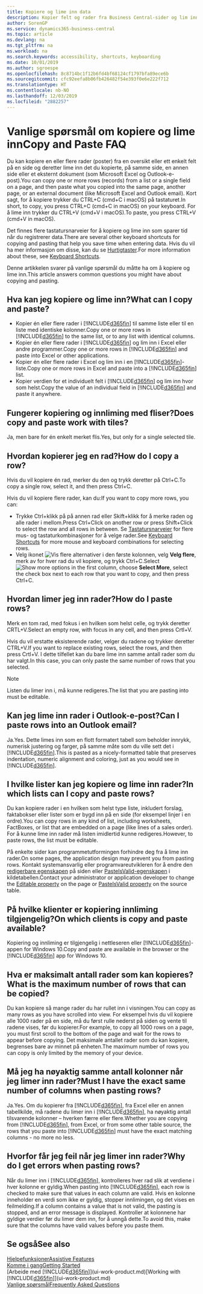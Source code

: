 ```yaml
---
title: Kopiere og lime inn data
description: Kopier felt og rader fra Business Central-sider og lim inn et annet sted.
author: SorenGP
ms.service: dynamics365-business-central
ms.topic: article
ms.devlang: na
ms.tgt_pltfrm: na
ms.workload: na
ms.search.keywords: accessibility, shortcuts, keyboarding
ms.date: 10/01/2019
ms.author: sgroespe
ms.openlocfilehash: 8c8714bc1f12b6fd4bf68124cf1797bfa89ece6b
ms.sourcegitcommit: cfc92eefa8b06fb426482f54e393f0e6e222f712
ms.translationtype: HT
ms.contentlocale: nb-NO
ms.lasthandoff: 12/03/2019
ms.locfileid: "2882257"
---
```

# <a name="copy-and-paste-faq"></a><span data-ttu-id="31e77-103">Vanlige spørsmål om kopiere og lime inn</span><span class="sxs-lookup"><span data-stu-id="31e77-103">Copy and Paste FAQ</span></span>
<span data-ttu-id="31e77-104">Du kan kopiere en eller flere rader (poster) fra en oversikt eller ett enkelt felt på en side og deretter lime inn det du kopierte, på samme side, en annen side eller et eksternt dokument (som Microsoft Excel og Outlook-e-post).</span><span class="sxs-lookup"><span data-stu-id="31e77-104">You can copy one or more rows (records) from a list or a single field on a page, and then paste what you copied into the same page, another page, or an external document (like Microsoft Excel and Outlook email).</span></span> <span data-ttu-id="31e77-105">Kort sagt, for å kopiere trykker du CTRL+C (cmd+C i macOS) på tastaturet.</span><span class="sxs-lookup"><span data-stu-id="31e77-105">In short, to copy, you press CTRL+C (cmd+C in macOS) on your keyboard.</span></span> <span data-ttu-id="31e77-106">For å lime inn trykker du CTRL+V (cmd+V i macOS).</span><span class="sxs-lookup"><span data-stu-id="31e77-106">To paste, you press CTRL+V (cmd+V in macOS).</span></span>

<span data-ttu-id="31e77-107">Det finnes flere tastatursnarveier for å kopiere og lime inn som sparer tid når du registrerer data.</span><span class="sxs-lookup"><span data-stu-id="31e77-107">There are several other keyboard shortcuts for copying and pasting that help you save time when entering data.</span></span> <span data-ttu-id="31e77-108">Hvis du vil ha mer informasjon om disse, kan du se [Hurtigtaster](keyboard-shortcuts.md#CopyRows).</span><span class="sxs-lookup"><span data-stu-id="31e77-108">For more information about these, see [Keyboard Shortcuts](keyboard-shortcuts.md#CopyRows).</span></span>

<span data-ttu-id="31e77-109">Denne artikkelen svarer på vanlige spørsmål du måtte ha om å kopiere og lime inn.</span><span class="sxs-lookup"><span data-stu-id="31e77-109">This article answers common questions you might have about copying and pasting.</span></span>  

## <a name="what-can-i-copy-and-paste"></a><span data-ttu-id="31e77-110">Hva kan jeg kopiere og lime inn?</span><span class="sxs-lookup"><span data-stu-id="31e77-110">What can I copy and paste?</span></span>
- <span data-ttu-id="31e77-111">Kopier én eller flere rader i [!INCLUDE[d365fin](includes/d365fin_md.md)] til samme liste eller til en liste med identiske kolonner.</span><span class="sxs-lookup"><span data-stu-id="31e77-111">Copy one or more rows in [!INCLUDE[d365fin](includes/d365fin_md.md)] to the same list, or to any list with identical columns.</span></span>
- <span data-ttu-id="31e77-112">Kopier én eller flere rader i [!INCLUDE[d365fin](includes/d365fin_md.md)] og lim inn i Excel eller andre programmer.</span><span class="sxs-lookup"><span data-stu-id="31e77-112">Copy one or more rows in [!INCLUDE[d365fin](includes/d365fin_md.md)] and paste into Excel or other applications.</span></span>
- <span data-ttu-id="31e77-113">Kopier én eller flere rader i Excel og lim inn i en [!INCLUDE[d365fin](includes/d365fin_md.md)]-liste.</span><span class="sxs-lookup"><span data-stu-id="31e77-113">Copy one or more rows in Excel and paste into a [!INCLUDE[d365fin](includes/d365fin_md.md)] list.</span></span>
- <span data-ttu-id="31e77-114">Kopier verdien for et individuelt felt i [!INCLUDE[d365fin](includes/d365fin_md.md)] og lim inn hvor som helst.</span><span class="sxs-lookup"><span data-stu-id="31e77-114">Copy the value of an individual field in [!INCLUDE[d365fin](includes/d365fin_md.md)] and paste it anywhere.</span></span>

## <a name="does-copy-and-paste-work-with-tiles"></a><span data-ttu-id="31e77-115">Fungerer kopiering og innliming med fliser?</span><span class="sxs-lookup"><span data-stu-id="31e77-115">Does copy and paste work with tiles?</span></span>
<span data-ttu-id="31e77-116">Ja, men bare for én enkelt merket flis.</span><span class="sxs-lookup"><span data-stu-id="31e77-116">Yes, but only for a single selected tile.</span></span>

## <a name="how-do-i-copy-a-row"></a><span data-ttu-id="31e77-117">Hvordan kopierer jeg en rad?</span><span class="sxs-lookup"><span data-stu-id="31e77-117">How do I copy a row?</span></span>
<span data-ttu-id="31e77-118">Hvis du vil kopiere én rad, merker du den og trykk deretter på Ctrl+C.</span><span class="sxs-lookup"><span data-stu-id="31e77-118">To copy a single row, select it, and then press Ctrl+C.</span></span>

<span data-ttu-id="31e77-119">Hvis du vil kopiere flere rader, kan du:</span><span class="sxs-lookup"><span data-stu-id="31e77-119">If you want to copy more rows, you can:</span></span>
- <span data-ttu-id="31e77-120">Trykke Ctrl+klikk på på annen rad eller Skift+klikk for å merke raden og alle rader i mellom.</span><span class="sxs-lookup"><span data-stu-id="31e77-120">Press Ctrl+Click on another row or press Shift+Click to select the row and all rows in between.</span></span> <span data-ttu-id="31e77-121">Se [Tastatursnarveier](keyboard-shortcuts.md#CopyRows) for flere mus- og tastaturkombinasjoner for å velge rader.</span><span class="sxs-lookup"><span data-stu-id="31e77-121">See [Keyboard Shortcuts](keyboard-shortcuts.md#CopyRows) for more mouse and keyboard combinations for selecting rows.</span></span>
- <span data-ttu-id="31e77-122">Velg ikonet ![Vis flere alternativer](media/show-more-options-icon.png "Ikonet Vis flere alternativer") i den første kolonnen, velg **Velg flere**, merk av for hver rad du vil kopiere, og trykk Ctrl+C.</span><span class="sxs-lookup"><span data-stu-id="31e77-122">Select ![Show more options](media/show-more-options-icon.png "Show more options icon") in the first column, choose **Select More**, select the check box next to each row that you want to copy, and then press Ctrl+C.</span></span>

## <a name="how-do-i-paste-rows"></a><span data-ttu-id="31e77-123">Hvordan limer jeg inn rader?</span><span class="sxs-lookup"><span data-stu-id="31e77-123">How do I paste rows?</span></span>
<span data-ttu-id="31e77-124">Merk en tom rad, med fokus i en hvilken som helst celle, og trykk deretter CRTL+V.</span><span class="sxs-lookup"><span data-stu-id="31e77-124">Select an empty row, with focus in any cell, and then press Crtl+V.</span></span>

<span data-ttu-id="31e77-125">Hvis du vil erstatte eksisterende rader, velger du radene og trykker deretter CTRL+V.</span><span class="sxs-lookup"><span data-stu-id="31e77-125">If you want to replace existing rows, select the rows, and then press Crtl+V.</span></span> <span data-ttu-id="31e77-126">I dette tilfellet kan du bare lime inn samme antall rader som du har valgt.</span><span class="sxs-lookup"><span data-stu-id="31e77-126">In this case, you can only paste the same number of rows that you selected.</span></span>

> [!NOTE]
> <span data-ttu-id="31e77-127">Listen du limer inn i, må kunne redigeres.</span><span class="sxs-lookup"><span data-stu-id="31e77-127">The list that you are pasting into must be editable.</span></span>

<!-- Rows are pasted directly where your cursor is located. If you paste into an empty line, any existing subsequent lines will be moved after the pasted lines. If you paste into an existing line or lines, this will be overwritten.-->

## <a name="can-i-paste-rows-into-an-outlook-email"></a><span data-ttu-id="31e77-128">Kan jeg lime inn rader i Outlook-e-post?</span><span class="sxs-lookup"><span data-stu-id="31e77-128">Can I paste rows into an Outlook email?</span></span>
<span data-ttu-id="31e77-129">Ja.</span><span class="sxs-lookup"><span data-stu-id="31e77-129">Yes.</span></span> <span data-ttu-id="31e77-130">Dette limes inn som en flott formatert tabell som beholder innrykk, numerisk justering og farger, på samme måte som du ville sett det i [!INCLUDE[d365fin](includes/d365fin_md.md)].</span><span class="sxs-lookup"><span data-stu-id="31e77-130">This is pasted as a nicely-formatted table that preserves indentation, numeric alignment and coloring, just as you would see in [!INCLUDE[d365fin](includes/d365fin_md.md)].</span></span>

## <a name="in-which-lists-can-i-copy-and-paste-rows"></a><span data-ttu-id="31e77-131">I hvilke lister kan jeg kopiere og lime inn rader?</span><span class="sxs-lookup"><span data-stu-id="31e77-131">In which lists can I copy and paste rows?</span></span>
<span data-ttu-id="31e77-132">Du kan kopiere rader i en hvilken som helst type liste, inkludert forslag, faktabokser eller lister som er bygd inn på en side (for eksempel linjer i en ordre).</span><span class="sxs-lookup"><span data-stu-id="31e77-132">You can copy rows in any kind of list, including worksheets, FactBoxes, or list that are embedded on a page (like lines of a sales order).</span></span> <span data-ttu-id="31e77-133">For å kunne lime inn rader må listen imidlertid kunne redigeres.</span><span class="sxs-lookup"><span data-stu-id="31e77-133">However, to paste rows, the list must be editable.</span></span>

<span data-ttu-id="31e77-134">På enkelte sider kan programmetutformingen forhindre deg fra å lime inn rader.</span><span class="sxs-lookup"><span data-stu-id="31e77-134">On some pages, the application design may prevent you from pasting rows.</span></span> <span data-ttu-id="31e77-135">Kontakt systemansvarlig eller programvareutvikleren for å endre den [redigerbare egenskapen](/dynamics365/business-central/dev-itpro/developer/properties/devenv-editable-property) på siden eller [PasteIsValid-egenskapen](/dynamics365/business-central/dev-itpro/developer/properties/devenv-pasteisvalid-property) i kildetabellen.</span><span class="sxs-lookup"><span data-stu-id="31e77-135">Contact your administrator or application developer to change the [Editable property](/dynamics365/business-central/dev-itpro/developer/properties/devenv-editable-property) on the page or [PasteIsValid property](/dynamics365/business-central/dev-itpro/developer/properties/devenv-pasteisvalid-property) on the source table.</span></span>

## <a name="on-which-clients-is-copy-and-paste-available"></a><span data-ttu-id="31e77-136">På hvilke klienter er kopiering innliming tilgjengelig?</span><span class="sxs-lookup"><span data-stu-id="31e77-136">On which clients is copy and paste available?</span></span>
<span data-ttu-id="31e77-137">Kopiering og innliming er tilgjengelig i nettleseren eller [!INCLUDE[d365fin](includes/d365fin_md.md)]-appen for Windows 10.</span><span class="sxs-lookup"><span data-stu-id="31e77-137">Copy and paste are available in the browser or the [!INCLUDE[d365fin](includes/d365fin_md.md)] app for Windows 10.</span></span>

## <a name="what-is-the-maximum-number-of-rows-that-can-be-copied"></a><span data-ttu-id="31e77-138">Hva er maksimalt antall rader som kan kopieres?</span><span class="sxs-lookup"><span data-stu-id="31e77-138">What is the maximum number of rows that can be copied?</span></span>
<span data-ttu-id="31e77-139">Du kan kopiere så mange rader du har rullet inn i visningen.</span><span class="sxs-lookup"><span data-stu-id="31e77-139">You can copy as many rows as you have scrolled into view.</span></span> <span data-ttu-id="31e77-140">For eksempel hvis du vil kopiere alle 1000 rader på en side, må du først rulle nederst på siden og vente til radene vises, før du kopierer.</span><span class="sxs-lookup"><span data-stu-id="31e77-140">For example, to copy all 1000 rows on a page, you must first scroll to the bottom of the page and wait for the rows to appear before copying.</span></span> <span data-ttu-id="31e77-141">Det maksimale antallet rader som du kan kopiere, begrenses bare av minnet på enheten.</span><span class="sxs-lookup"><span data-stu-id="31e77-141">The maximum number of rows you can copy is only limited by the memory of your device.</span></span>

## <a name="must-i-have-the-exact-same-number-of-columns-when-pasting-rows"></a><span data-ttu-id="31e77-142">Må jeg ha nøyaktig samme antall kolonner når jeg limer inn rader?</span><span class="sxs-lookup"><span data-stu-id="31e77-142">Must I have the exact same number of columns when pasting rows?</span></span>
<span data-ttu-id="31e77-143">Ja.</span><span class="sxs-lookup"><span data-stu-id="31e77-143">Yes.</span></span> <span data-ttu-id="31e77-144">Om du kopierer fra [!INCLUDE[d365fin](includes/d365fin_md.md)], fra Excel eller en annen tabellkilde, må radene du limer inn i [!INCLUDE[d365fin](includes/d365fin_md.md)], ha nøyaktig antall tilsvarende kolonner – hverken færre eller flere.</span><span class="sxs-lookup"><span data-stu-id="31e77-144">Whether you are copying from [!INCLUDE[d365fin](includes/d365fin_md.md)], from Excel, or from some other table source, the rows that you paste into [!INCLUDE[d365fin](includes/d365fin_md.md)] must have the exact matching columns - no more no less.</span></span>

## <a name="why-do-i-get-errors-when-pasting-rows"></a><span data-ttu-id="31e77-145">Hvorfor får jeg feil når jeg limer inn rader?</span><span class="sxs-lookup"><span data-stu-id="31e77-145">Why do I get errors when pasting rows?</span></span>
<span data-ttu-id="31e77-146">Når du limer inn i [!INCLUDE[d365fin](includes/d365fin_md.md)], kontrolleres hver rad slik at verdiene i hver kolonne er gyldig.</span><span class="sxs-lookup"><span data-stu-id="31e77-146">When pasting into [!INCLUDE[d365fin](includes/d365fin_md.md)], each row is checked to make sure that values in each column are valid.</span></span> <span data-ttu-id="31e77-147">Hvis en kolonne inneholder en verdi som ikke er gyldig, stopper innlimingen, og det vises en feilmelding.</span><span class="sxs-lookup"><span data-stu-id="31e77-147">If a column contains a value that is not valid, the pasting is stopped, and an error message is displayed.</span></span> <span data-ttu-id="31e77-148">Kontroller at kolonnene har gyldige verdier før du limer dem inn, for å unngå dette.</span><span class="sxs-lookup"><span data-stu-id="31e77-148">To avoid this, make sure that the columns have valid values before you paste them.</span></span>


## <a name="see-also"></a><span data-ttu-id="31e77-149">Se også</span><span class="sxs-lookup"><span data-stu-id="31e77-149">See also</span></span>
[<span data-ttu-id="31e77-150">Hjelpefunksjoner</span><span class="sxs-lookup"><span data-stu-id="31e77-150">Assistive Features</span></span>](ui-accessibility.md)  
[<span data-ttu-id="31e77-151">Komme i gang</span><span class="sxs-lookup"><span data-stu-id="31e77-151">Getting Started</span></span>](product-get-started.md)  
<span data-ttu-id="31e77-152">[Arbeide med [!INCLUDE[d365fin](includes/d365fin_md.md)]](ui-work-product.md)</span><span class="sxs-lookup"><span data-stu-id="31e77-152">[Working with [!INCLUDE[d365fin](includes/d365fin_md.md)]](ui-work-product.md)</span></span>  
[<span data-ttu-id="31e77-153">Vanlige spørsmål</span><span class="sxs-lookup"><span data-stu-id="31e77-153">Frequently Asked Questions</span></span>](across-faq.md)  
